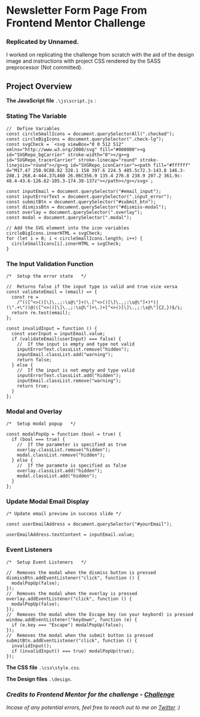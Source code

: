 # Newsletter Form Page From Frontend Mentor Challenge
### Replicated by Unnamed.

I worked on replicating the challenge from scratch with the aid of the design image and instructions with project CSS rendered by the SASS preprocessor (Not committed).

## Project Overview

**The JavaScript file** ```.\js\script.js``` :
### Stating The Variable
```
//  Define Variables
const circleSmallIcons = document.querySelectorAll(".checked");
const circleBigIcons = document.querySelector(".check-lg");
const svgCheck = `<svg viewBox="0 0 512 512" xmlns="http://www.w3.org/2000/svg" fill="#000000"><g id="SVGRepo_bgCarrier" stroke-width="0"></g><g id="SVGRepo_tracerCarrier" stroke-linecap="round" stroke-linejoin="round"></g><g id="SVGRepo_iconCarrier"><path fill="#ffffff" d="M17.47 250.9C88.82 328.1 158 397.6 224.5 485.5c72.3-143.8 146.3-288.1 268.4-444.37L460 26.06C356.9 135.4 276.8 238.9 207.2 361.9c-48.4-43.6-126.62-105.3-174.38-137z"></path></g></svg>`;

const inputEmail = document.querySelector("#email_input");
const inputErrorText = document.querySelector(".input_error");
const submitBtn = document.querySelector("#submit_btn");
const dismissBtn = document.querySelector("#dismiss-modal");
const overlay = document.querySelector(".overlay");
const modal = document.querySelector(".modal");

// Add the SVG element into the icon variables
circleBigIcons.innerHTML = svgCheck;
for (let i = 0; i < circleSmallIcons.length; i++) {
  circleSmallIcons[i].innerHTML = svgCheck;
}
```

### The Input Validation Function
```
/*  Setup the error state   */

//  Returns false if the input type is valid and true vice versa
const validateEmail = (email) => {
  const re =
    /^(([^<>()[\]\.,;:\s@\"]+(\.[^<>()[\]\.,;:\s@\"]+)*)|(\".+\"))@(([^<>()[\]\.,;:\s@\"]+\.)+[^<>()[\]\.,;:\s@\"]{2,})$/i;
  return re.test(email);
};

const invalidInput = function () {
  const userInput = inputEmail.value;
  if (validateEmail(userInput) === false) {
    //  If the input is empty and type not valid
    inputErrorText.classList.remove("hidden");
    inputEmail.classList.add("warning");
    return false;
  } else {
    //  If the input is not empty and type valid
    inputErrorText.classList.add("hidden");
    inputEmail.classList.remove("warning");
    return true;
  }
};
```

### Modal and Overlay
```
/*  Setup modal popup   */

const modalPopUp = function (bool = true) {
  if (bool === true) {
    //  If the parameter is specified as true
    overlay.classList.remove("hidden");
    modal.classList.remove("hidden");
  } else {
    //  If the paramete is specified as false
    overlay.classList.add("hidden");
    modal.classList.add("hidden");
  }
};
```

### Update Modal Email Display
```
/* Update email preview in success slide */

const userEmailAddress = document.querySelector("#yourEmail");

userEmailAddress.textContent = inputEmail.value;
```

### Event Listeners
```
/*  Setup Event Listeners   */

//  Removes the modal when the dismiss button is pressed
dismissBtn.addEventListener("click", function () {
  modalPopUp(false);
});
//  Removes the modal when the overlay is pressed
overlay.addEventListener("click", function () {
  modalPopUp(false);
});
//  Removes the modal when the Escape key (on your keybord) is pressed
window.addEventListener("keydown", function (e) {
  if (e.key === "Escape") modalPopUp(false);
});
//  Removes the modal when the submit button is pressed
submitBtn.addEventListener("click", function () {
  invalidInput();
  if (invalidInput() === true) modalPopUp(true);
});
```

**The CSS file** ```.\css\style.css```.


**The Design files** ```.\design```.

### _Credits to Frontend Mentor for the challenge - [Challenge](https://www.frontendmentor.io/challenges/newsletter-signup-form-with-success-message-3FC1AZbNrv)_

*Incase of any potential errors, feel free to reach out to me on [Twitter](https://twitter.com/unnamed_labs) :)*